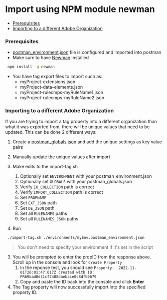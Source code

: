 # Import using NPM module newman

<!-- START doctoc generated TOC please keep comment here to allow auto update -->
<!-- DON'T EDIT THIS SECTION, INSTEAD RE-RUN doctoc TO UPDATE -->

- [Prerequisites](#prerequisites)
- [Importing to a different Adobe Organization](#importing-to-a-different-adobe-organization)

<!-- END doctoc generated TOC please keep comment here to allow auto update -->

### Prerequisites

* [postman_environment.json](environment.md) file is configured and imported into postman
* Make sure to have [Newman](https://www.npmjs.com/package/newman) installed
```bash
 npm install -g newman
```
* You have tag export files to import such as:
  * myProject-extensions.json
  * myProject-data-elements.json
  * myProject-rulecmps-myRuleName1.json
  * myProject-rulecmps-myRuleName2.json

### Importing to a different Adobe Organization
If you are trying to import a tag property into a different organization than what it was exported from, there will be unique values that need to be updated. This can be done 2 different ways:
 1. Create a [postman_globals.json](globals.md) and add the unique settings as key value pairs
 2. Manually update the unique values after import

1. Make edits to the import-tag.sh
   1. Optionally set `ENVIRONMENT` with your postman_environment.json
   2. Optionally set `GLOBALS` with your postman_globals.json
   3. Verify `IO_COLLECTION` path is correct
   4. Verify `IMPORT_COLLECTION` path is correct
   5. Set `PROPNAME`
   6. Set `EXT_JSON` path
   7. Set `DE_JSON` path
   8. Set all `RULENAMES` paths
   9. Set all `RULENAMES_JSON` paths
2. Run
```bash
 ./import-tag.sh ./environments/myEnv.postman_environment.json 
```
> You don't need to specify your environment if it's set in the script
3. You will be prompted to enter the propID from the response above. Scroll up in the console and look for `Create Property`
   1. In the reponse test, you should see `Property:  2022-11-01T20:01:47.017Z created with ID: PR69bad8d31cf7488daebace0c8dfb9679`
   2. Copy and paste the ID back into the console and click **Enter**
4. The Tag property will now successfully import into the specified property ID.